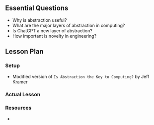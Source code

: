 ## Essential Questions

- Why is abstraction useful?
- What are the major layers of abstraction in computing?
- Is ChatGPT a new layer of abstraction?
- How important is novelty in engineering?

## Lesson Plan

### Setup

- Modified version of `Is Abstraction the Key to Computing?` by Jeff Kramer

### Actual Lesson

### Resources

- 